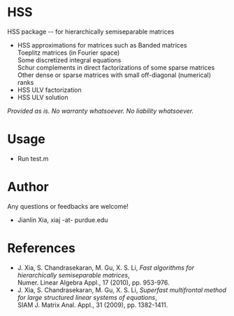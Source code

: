 # HSS
HSS package -- for hierarchically semiseparable matrices

- HSS approximations for matrices such as
 Banded matrices\
 Toeplitz matrices (in Fourier space)\
 Some discretized integral equations\
 Schur complements in direct factorizations of some sparse matrices\
 Other dense or sparse matrices with small off-diagonal (numerical) ranks<br>
- HSS ULV factorization
- HSS ULV solution

*Provided as is. No warranty whatsoever. No liability whatsoever.*

# Usage
- Run test.m

# Author
Any questions or feedbacks are welcome!
- Jianlin Xia, xiaj  -at-  purdue.edu
 
# References
- J. Xia, S. Chandrasekaran, M. Gu, X. S. Li, *Fast algorithms for hierarchically semiseparable matrices*,\
  Numer. Linear Algebra Appl., 17 (2010), pp. 953-976.
- J. Xia, S. Chandrasekaran, M. Gu, X. S. Li, *Superfast multifrontal method for large structured linear systems of equations*,\
SIAM J. Matrix Anal. Appl., 31 (2009), pp. 1382-1411.

